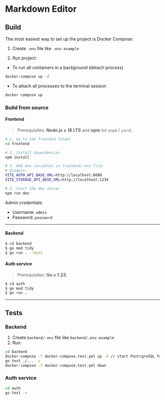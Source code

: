 # Markdown Editor

## Build

The most easiest way to set up the project is Docker Compose:

1. Create `.env` file like `.env.example`

2. Run project:
 - To run all containers in a background (detach process)
```bash
docker-compose up -d
```
 - To attach all processes to the terminal session
```bash
docker compose up
```

### Build from source

#### Frontend

> Prerequisites: **Node.js ≥ 18 LTS** and **npm** (or `pnpm` / `yarn`).

```bash
# 1. Go to the frontend folder
cd frontend

# 2. Install dependencies
npm install

# 3. Add env variables in frontend/.env file:
# Example: 
VITE_AUTH_API_BASE_URL=http://localhost:8080
VITE_STORAGE_API_BASE_URL=http://localhost:1234

# 4. Start the dev server
npm run dev
```

Admin credentials:
- Username: `admin`
- Password: `password`
---

####  Backend

```bash
$ cd backend
$ go mod tidy
$ go run . --host 
```

#### Auth service

> Prerequisites: **Go ≥ 1.23**.

```bash
$ cd auth
$ go mod tidy
$ go run .
```

---
## Tests
### Backend
1. Create `backend/.env` file like `backend/.env.example`
2. Run:
```bash
cd backend
docker-compose -f docker-compose.test.yml up -d // start PostrgreSQL for testing
go test ./... -v
docker-compose -f docker-compose.test.yml down
```

### Auth service
```bash
cd auth
go test -v
```
